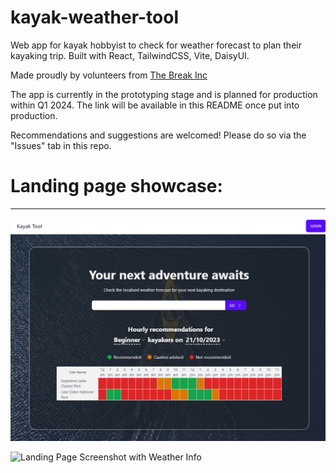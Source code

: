 # kayak-weather-tool
Web app for kayak hobbyist to check for weather forecast to plan their kayaking trip. Built with React, TailwindCSS, Vite, DaisyUI. 

Made proudly by volunteers from [The Break Inc](https://thebreak.org.au/)

The app is currently in the prototyping stage and is planned for production within Q1 2024. The link will be available in this README once put into production.

Recommendations and suggestions are welcomed! Please do so via the "Issues" tab in this repo.


# Landing page showcase:
---

![Landing Page Screenshot](./landing-page-screenshot.png)

![Landing Page Screenshot with Weather Info](./landing-page-screenshot-with-weather-info.png)
